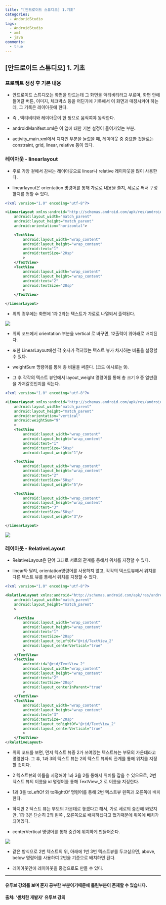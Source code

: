 ```yaml
---
title: "[안드로이드 스튜디오] 1.기초"
categories:
  - AndoridStudio
tags:
  - AndroidStudio
  - xml
  - java
comments:
  - true
---
```

## [안드로이드 스튜디오] 1. 기초

### 프로젝트 생성 후 기본 내용
* 안드로이드 스튜디오는 화면을 만드는데 그 화면을 액티비티라고 부르며, 화면 안에 들어갈 버튼, 이미지, 체크박스 등을 어딘가에 기록해서 이 화면과 매칭시켜야 하는데, 그 기록은 레이아웃에 한다.

* 즉 , 액티비티와 레이아웃이 한 쌍으로 움직여야 동작한다.

* androidManifest.xml은 이 앱에 대한 기본 설정이 들어가있는 부분.

* activity_main.xml에서 디자인 부분을 눌렀을 때, 레이아웃 중 중요한 것들로는 constraint, grid, linear, relative 등이 있다.

### 레이아웃 - linearlayout

* 주로 가장 겉에서 감싸는 레이아웃으로 linear나 relative 레이아웃을 많이 사용한다.

* linearlayout은 orientation 명령어를 통해 가로로 내용을 쓸지, 세로로 써서 구성할지를 정할 수 있다.

```xml
<?xml version="1.0" encoding="utf-8"?>

<LinearLayout xmlns:android="http://schemas.android.com/apk/res/android"
    android:layout_width="match_parent"
    android:layout_height="match_parent"
    android:orientation="horizontal">

    <TextView
        android:layout_width="wrap_content"
        android:layout_height="wrap_content"
        android:text="1"
        android:textSize="20sp"
        >
    </TextView>
    <TextView
        android:layout_width="wrap_content"
        android:layout_height="wrap_content"
        android:text="2"
        android:textSize="20sp"
        >
    </TextView>

</LinearLayout>
```

* 위의 경우에는 화면에 1과 2라는 텍스트가 가로로 나열되서 출력된다.

![](/assets/img/AndroidStudio/0504_1.png)

* 위의 코드에서 orientation 부분을 vertical 로 바꾸면, 12출력이 위아래로 배치된다.

* 또한 LinearLayout에선 각 숫자가 적혀있는 텍스트 뷰가 차지하는 비율을 설정할 수 있다.

* weightSum 명령어를 통해 총 비율을 써준다. (코드 예시로는 9).

* 그 후 각각의 텍스트 뷰안에서 layout_weight 명령어를 통해 총 크기 9 중 얼만큼을 가져갈것인지를 적는다.

```xml
<?xml version="1.0" encoding="utf-8"?>

<LinearLayout xmlns:android="http://schemas.android.com/apk/res/android"
    android:layout_width="match_parent"
    android:layout_height="match_parent"
    android:orientation="vertical"
    android:weightSum="9"
    >
    <TextView
        android:layout_width="wrap_content"
        android:layout_height="wrap_content"
        android:text="1"
        android:textSize="50sp"
        android:layout_weight="1"/>

    <TextView
        android:layout_width="wrap_content"
        android:layout_height="wrap_content"
        android:text="2"
        android:textSize="50sp"
        android:layout_weight="5"/>

    <TextView
        android:layout_width="wrap_content"
        android:layout_height="wrap_content"
        android:text="3"
        android:textSize="50sp"
        android:layout_weight="3"/>

</LinearLayout>
```

![](/assets/img/AndroidStudio/0504_3.png)

### 레이아웃 - RelativeLayout

* RelativeLayout은 단어 그대로 서로의 관계를 통해서 위치를 지정할 수 있다.

* linear와 달리, orientation명령어를 사용하지 않고, 각각의 텍스트뷰에서 위치를 다른 텍스트 뷰를 통해서 위치를 지정할 수 있다.

```xml
<?xml version="1.0" encoding="utf-8"?>

<RelativeLayout xmlns:android="http://schemas.android.com/apk/res/android"
    android:layout_width="match_parent"
    android:layout_height="match_parent"
    >

    <TextView
        android:layout_width="wrap_content"
        android:layout_height="wrap_content"
        android:text="1"
        android:textSize="20sp"
        android:layout_toLeftOf="@+id/TextView_2"
        android:layout_centerVertical="true"
        >
    </TextView>
    <TextView
        android:id="@+id/TextView_2"
        android:layout_width="wrap_content"
        android:layout_height="wrap_content"
        android:text="2"
        android:textSize="20sp"
        android:layout_centerInParent="true"
        >
    </TextView>
    <TextView
        android:layout_width="wrap_content"
        android:layout_height="wrap_content"
        android:text="3"
        android:textSize="20sp"
        android:layout_toRightOf="@+id/TextView_2"
        android:layout_centerVertical="true"
        >
    </TextView>
</RelativeLayout>
```

* 위의 코드를 보면, 먼저 텍스트 뷰중 2가 쓰여있는 텍스트뷰는 부모의 가운데라고 명령한다. 그 후, 1과 3의 텍스트 뷰는 2의 텍스트 뷰와의 관계를 통해 위치를 지정할 것이다.

* 2 텍스트뷰의 이름을 지정해야 1과 3을 2를 통해서 위치를 잡을 수 있으므로, 2번 텍스트 뷰의 이름을 id 명령어를 통해 TextView_2 로 이름을 지정한다.

* 1과 3을 toLeftOf 와 toRightOf 명령어를 통해 2번 텍스트뷰 왼쪽과 오른쪽에 배치한다.

* 하지만 2 텍스트 뷰는 부모의 가운데로 놓겠다고 해서, 가로 세로의 중간에 와있지만, 1과 3은 단순히 2의 왼쪽 , 오른쪽으로 배치하겠다고 했기때문에 위쪽에 배치가 되어있다.

* centerVertical 명령어를 통해 중간에 위치하게 만들어준다.

![](/assets/img/AndroidStudio/0504_2.png)

* 같은 방식으로 2번 텍스트의 위, 아래에 1번 3번 텍스트뷰를 두고싶으면, above, below 명령어를 사용하여 2번을 기준으로 배치하면 된다.

* 레이아웃안에 레이아웃을 중첩으로도 만들 수 있다.


---

#### 유투브 강의를 보며 혼자 공부한 부분이기때문에 틀린부분이 존재할 수 있습니다.

#### 출처: '센치한 개발자' 유투브 강의
